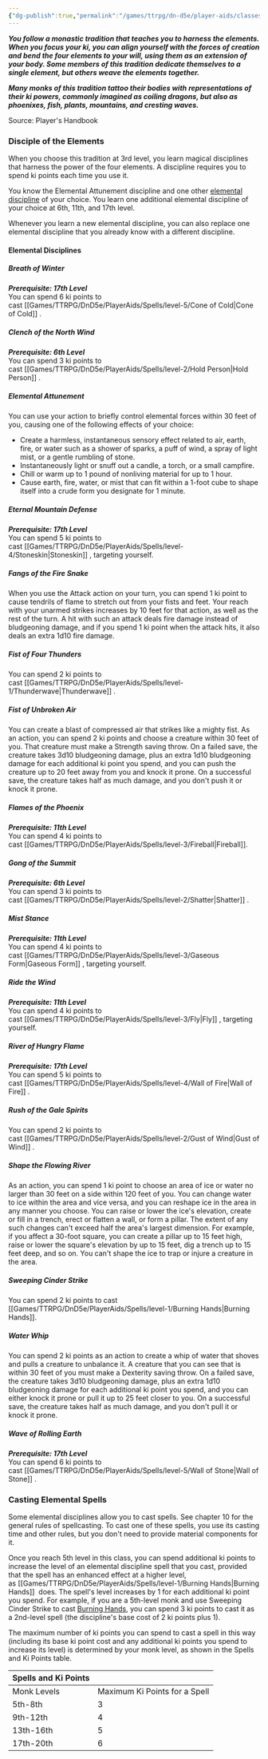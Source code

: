 ```yaml
---
{"dg-publish":true,"permalink":"/games/ttrpg/dn-d5e/player-aids/classes/class-specialisations/monk-way-of-the-four-elements/","tags":["TTRPG/DND/5e"],"noteIcon":""}
---
```



**_You follow a monastic tradition that teaches you to harness the elements. When you focus your ki, you can align yourself with the forces of creation and bend the four elements to your will, using them as an extension of your body. Some members of this tradition dedicate themselves to a single element, but others weave the elements together._**

**_Many monks of this tradition tattoo their bodies with representations of their ki powers, commonly imagined as coiling dragons, but also as phoenixes, fish, plants, mountains, and cresting waves._**

Source: Player's Handbook

### Disciple of the Elements

When you choose this tradition at 3rd level, you learn magical disciplines that harness the power of the four elements. A discipline requires you to spend ki points each time you use it.

You know the Elemental Attunement discipline and one other [elemental discipline](http://dnd5e.wikidot.com/monk:four-elements:disciplines) of your choice. You learn one additional elemental discipline of your choice at 6th, 11th, and 17th level.

Whenever you learn a new elemental discipline, you can also replace one elemental discipline that you already know with a different discipline.

#### Elemental Disciplines 
##### Breath of Winter

**_Prerequisite: 17th Level_**  
You can spend 6 ki points to cast [[Games/TTRPG/DnD5e/PlayerAids/Spells/level-5/Cone of Cold\|Cone of Cold]] .

##### Clench of the North Wind

**_Prerequisite: 6th Level_**  
You can spend 3 ki points to cast [[Games/TTRPG/DnD5e/PlayerAids/Spells/level-2/Hold Person\|Hold Person]] .

##### Elemental Attunement

You can use your action to briefly control elemental forces within 30 feet of you, causing one of the following effects of your choice:

- Create a harmless, instantaneous sensory effect related to air, earth, fire, or water such as a shower of sparks, a puff of wind, a spray of light mist, or a gentle rumbling of stone.
- Instantaneously light or snuff out a candle, a torch, or a small campfire.
- Chill or warm up to 1 pound of nonliving material for up to 1 hour.
- Cause earth, fire, water, or mist that can fit within a 1-foot cube to shape itself into a crude form you designate for 1 minute.

##### Eternal Mountain Defense

**_Prerequisite: 17th Level_**  
You can spend 5 ki points to cast [[Games/TTRPG/DnD5e/PlayerAids/Spells/level-4/Stoneskin\|Stoneskin]] , targeting yourself.

##### Fangs of the Fire Snake

When you use the Attack action on your turn, you can spend 1 ki point to cause tendrils of flame to stretch out from your fists and feet. Your reach with your unarmed strikes increases by 10 feet for that action, as well as the rest of the turn. A hit with such an attack deals fire damage instead of bludgeoning damage, and if you spend 1 ki point when the attack hits, it also deals an extra 1d10 fire damage.

##### Fist of Four Thunders

You can spend 2 ki points to cast [[Games/TTRPG/DnD5e/PlayerAids/Spells/level-1/Thunderwave\|Thunderwave]] .

##### Fist of Unbroken Air

You can create a blast of compressed air that strikes like a mighty fist. As an action, you can spend 2 ki points and choose a creature within 30 feet of you. That creature must make a Strength saving throw. On a failed save, the creature takes 3d10 bludgeoning damage, plus an extra 1d10 bludgeoning damage for each additional ki point you spend, and you can push the creature up to 20 feet away from you and knock it prone. On a successful save, the creature takes half as much damage, and you don't push it or knock it prone.

##### Flames of the Phoenix

**_Prerequisite: 11th Level_**  
You can spend 4 ki points to cast [[Games/TTRPG/DnD5e/PlayerAids/Spells/level-3/Fireball\|Fireball]].

##### Gong of the Summit

**_Prerequisite: 6th Level_**  
You can spend 3 ki points to cast [[Games/TTRPG/DnD5e/PlayerAids/Spells/level-2/Shatter\|Shatter]] .

##### Mist Stance

**_Prerequisite: 11th Level_**  
You can spend 4 ki points to cast [[Games/TTRPG/DnD5e/PlayerAids/Spells/level-3/Gaseous Form\|Gaseous Form]] , targeting yourself.

##### Ride the Wind

**_Prerequisite: 11th Level_**  
You can spend 4 ki points to cast [[Games/TTRPG/DnD5e/PlayerAids/Spells/level-3/Fly\|Fly]] , targeting yourself.

##### River of Hungry Flame

**_Prerequisite: 17th Level_**  
You can spend 5 ki points to cast [[Games/TTRPG/DnD5e/PlayerAids/Spells/level-4/Wall of Fire\|Wall of Fire]] .

##### Rush of the Gale Spirits

You can spend 2 ki points to cast [[Games/TTRPG/DnD5e/PlayerAids/Spells/level-2/Gust of Wind\|Gust of Wind]] .

##### Shape the Flowing River

As an action, you can spend 1 ki point to choose an area of ice or water no larger than 30 feet on a side within 120 feet of you. You can change water to ice within the area and vice versa, and you can reshape ice in the area in any manner you choose. You can raise or lower the ice's elevation, create or fill in a trench, erect or flatten a wall, or form a pillar. The extent of any such changes can't exceed half the area's largest dimension. For example, if you affect a 30-foot square, you can create a pillar up to 15 feet high, raise or lower the square's elevation by up to 15 feet, dig a trench up to 15 feet deep, and so on. You can't shape the ice to trap or injure a creature in the area.

##### Sweeping Cinder Strike

You can spend 2 ki points to cast [[Games/TTRPG/DnD5e/PlayerAids/Spells/level-1/Burning Hands\|Burning Hands]].

##### Water Whip

You can spend 2 ki points as an action to create a whip of water that shoves and pulls a creature to unbalance it. A creature that you can see that is within 30 feet of you must make a Dexterity saving throw. On a failed save, the creature takes 3d10 bludgeoning damage, plus an extra 1d10 bludgeoning damage for each additional ki point you spend, and you can either knock it prone or pull it up to 25 feet closer to you. On a successful save, the creature takes half as much damage, and you don't pull it or knock it prone.

##### Wave of Rolling Earth

**_Prerequisite: 17th Level_**  
You can spend 6 ki points to cast [[Games/TTRPG/DnD5e/PlayerAids/Spells/level-5/Wall of Stone\|Wall of Stone]] .

### Casting Elemental Spells 
Some elemental disciplines allow you to cast spells. See chapter 10 for the general rules of spellcasting. To cast one of these spells, you use its casting time and other rules, but you don't need to provide material components for it.

Once you reach 5th level in this class, you can spend additional ki points to increase the level of an elemental discipline spell that you cast, provided that the spell has an enhanced effect at a higher level, as [[Games/TTRPG/DnD5e/PlayerAids/Spells/level-1/Burning Hands\|Burning Hands]]  does. The spell's level increases by 1 for each additional ki point you spend. For example, if you are a 5th-level monk and use Sweeping Cinder Strike to cast [Burning Hands](http://dnd5e.wikidot.com/spell:burning-hands), you can spend 3 ki points to cast it as a 2nd-level spell (the discipline's base cost of 2 ki points plus 1).

The maximum number of ki points you can spend to cast a spell in this way (including its base ki point cost and any additional ki points you spend to increase its level) is determined by your monk level, as shown in the Spells and Ki Points table.

|Spells and Ki Points|   |
|---|---|
|Monk Levels|Maximum Ki Points for a Spell|
|5th-8th|3|
|9th-12th|4|
|13th-16th|5|
|17th-20th|6|


